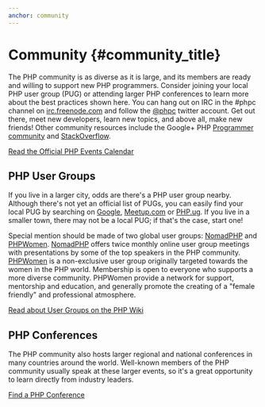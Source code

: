 ```yaml
---
anchor: community
---
```


# Community {#community_title}

The PHP community is as diverse as it is large, and its members are ready and willing to support new PHP programmers. Consider joining your local PHP user group (PUG) or attending larger PHP conferences to learn more about the best practices shown here. You can hang out on IRC in the #phpc channel on [irc.freenode.com][php-irc] and follow the [@phpc][phpc-twitter] twitter account. Get out there, meet new developers, learn new topics, and above all, make new friends! Other community resources include the Google+ PHP [Programmer community][php-programmers-gplus] and [StackOverflow][php-so].

[Read the Official PHP Events Calendar][php-calendar]

## PHP User Groups

If you live in a larger city, odds are there's a PHP user group nearby. Although there's not yet an official list of PUGs, you can easily find your local PUG by searching on [Google][google], [Meetup.com][meetup] or [PHP.ug][php-ug]. If you live in a smaller town, there may not be a local PUG; if that's the case, start one!

Special mention should be made of two global user groups: [NomadPHP] and [PHPWomen]. [NomadPHP] offers twice monthly
online user group meetings with presentations by some of the top speakers in the PHP community.
[PHPWomen] is a non-exclusive user group originally targeted towards the women in the PHP world. Membership is open to
everyone who supports a more diverse community. PHPWomen provide a network for support, mentorship and education, and
generally promote the creating of a "female friendly" and professional atmosphere.

[Read about User Groups on the PHP Wiki][php-wiki]

## PHP Conferences

The PHP community also hosts larger regional and national conferences in many countries around the world. Well-known members of the PHP community usually speak at these larger events, so it's a great opportunity to learn directly from industry leaders.

[Find a PHP Conference][php-conf]

[php-calendar]: http://php.net/cal.php
[google]: https://www.google.com/search?q=php+user+group+near+me
[meetup]: http://www.meetup.com/find/
[php-ug]: http://php.ug/
[NomadPHP]: https://nomadphp.com/
[PHPWomen]: http://phpwomen.org/
[php-wiki]: https://wiki.php.net/usergroups
[php-conf]: http://php.net/conferences/index.php
[phpc-twitter]: https://twitter.com/phpc
[php-programmers-gplus]: https://plus.google.com/u/0/communities/104245651975268426012
[php-irc]: http://webchat.freenode.net/?channels=phpc
[php-so]: http://stackoverflow.com/questions/tagged/php
